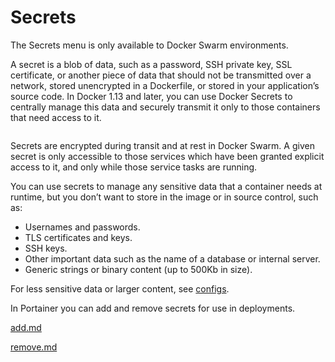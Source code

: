 # Secrets


The Secrets menu is only available to Docker Swarm environments.


A secret is a blob of data, such as a password, SSH private key, SSL certificate, or another piece of data that should not be transmitted over a network, stored unencrypted in a Dockerfile, or stored in your application’s source code. In Docker 1.13 and later, you can use Docker Secrets to centrally manage this data and securely transmit it only to those containers that need access to it.

<figure><img src="../../../.gitbook/assets/2.15-docker_secrets_secrets_list.png" alt=""><figcaption></figcaption></figure>

Secrets are encrypted during transit and at rest in Docker Swarm. A given secret is only accessible to those services which have been granted explicit access to it, and only while those service tasks are running.

You can use secrets to manage any sensitive data that a container needs at runtime, but you don’t want to store in the image or in source control, such as:

* Usernames and passwords.
* TLS certificates and keys.
* SSH keys.
* Other important data such as the name of a database or internal server.
* Generic strings or binary content (up to 500Kb in size).

For less sensitive data or larger content, see [configs](../configs/).

In Portainer you can add and remove secrets for use in deployments.


[add.md](add.md)



[remove.md](remove.md)




